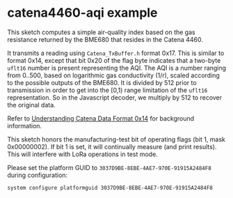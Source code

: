 # catena4460-aqi example

This sketch computes a simple air-quality index based on the gas resistance returned by the BME680 that resides in the Catena 4460.

It transmits a reading using `Catena_TxBuffer.h` format 0x17. This is similar to format 0x14, except that bit 0x20 of the flag byte indicates that a two-byte `uflt16` number is present representing the AQI. The AQI is a number ranging from 0..500, based on logarithmic gas conductivity (1/r), scaled according to the possible outputs of the BME680. It is divided by 512 prior to transmission in order to get into the [0,1) range limitation of the `uflt16` representation. So in the Javascript decoder, we multiply by 512 to recover the original data.

Refer to [Understanding Catena Data Format 0x14](https://github.com/mcci-catena/Catena-Sketches/blob/master/extra/catena-message-0x14-format.md) for background information.

This sketch honors the manufacturing-test bit of operating flags (bit 1, mask 0x00000002). If bit 1 is set, it will continually measure (and print results). This will interfere with LoRa operations in test mode.

Please set the platform GUID to `3037D9BE-8EBE-4AE7-970E-91915A2484F8` during configuration:

```
system configure platformguid 3037D9BE-8EBE-4AE7-970E-91915A2484F8
```
